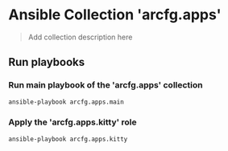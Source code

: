 # Ansible Collection 'arcfg.apps'

> Add collection description here

## Run playbooks

### Run main playbook of the 'arcfg.apps' collection

```sh
ansible-playbook arcfg.apps.main
```

### Apply the 'arcfg.apps.kitty' role

```sh
ansible-playbook arcfg.apps.kitty
```
